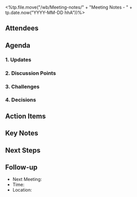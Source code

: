 <%tp.file.move("/wb/Meeting-notes/" + "Meeting Notes - " + tp.date.now("YYYY-MM-DD hhA"))%> 
## Attendees
## Agenda
### 1. Updates

### 2. Discussion Points

### 3. Challenges

### 4. Decisions

## Action Items

## Key Notes

## Next Steps

## Follow-up
* Next Meeting: 
* Time: 
* Location: